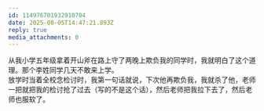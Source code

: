 ```yaml
---
id: 114976701932910704
date: 2025-08-05T14:47:21.893Z
reply: true
media_attachments: 0
---
```


从我小学五年级拿着开山斧在路上守了两晚上欺负我的同学时，我就明白了这个道理。那个李姓同学几天不敢来上学。  
放学时当着全校念检讨时，我第一句话就说，下次他再欺负我，我就杀了他，老师一把就把我的检讨抢了过去（写的不是这个话），然后老师把我拉下去了，然后老师也服软了。


